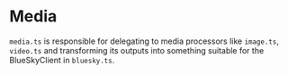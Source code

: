 # Media
`media.ts` is responsible for delegating to media processors like `image.ts`, `video.ts` and transforming its outputs into something suitable for the BlueSkyClient in `bluesky.ts`.
